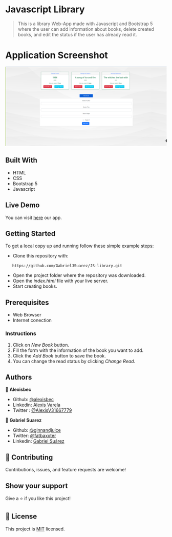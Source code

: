 # Javascript Library

> This is a library Web-App made with Javascript and Bootstrap 5 where the user can add information about books, delete created books, and edit the status if the user has already read it.

# Application Screenshot
![screenshot of Timeline Page](app_screenshot.png)

## Built With

- HTML
- CSS
- Bootstrap 5
- Javascript

## Live Demo

You can visit [here](https://gabrieljsuarez.github.io/JS-library/) our app.

## Getting Started

To get a local copy up and running follow these simple example steps:

- Clone this repository with:
```
   https://github.com/GabrielJSuarez/JS-library.git
```
- Open the project folder where the repository was downloaded.
- Open the *index.html* file with your live server.
- Start creating books.

## Prerequisites

- Web Browser
- Internet conection

### Instructions

1. Click on *New Book* button.
2. Fill the form with the information of the book you want to add.
3. Click the *Add Book* button to save the book.
4. You can change the read status by clicking *Change Read*.

## Authors

👤 **Alexisbec**
- Github: [@alexisbec](https://github.com/alexisbec)
- Linkedin: [Alexis Varela](www.linkedin.com/in/alexbec)
- Twitter : [@AlexisV31667779](https://twitter.com/AlexisV31667779)

👤 **Gabriel Suarez**
- Github: [@ginnandjuice](https://github.com/ginnandjuice)
- Twitter: [@fatbaxxter](https://twitter.com/fatbaxxter)
- Linkedin: [Gabriel Suárez](https://www.linkedin.com/in/gabriel-ginn-suarez/)


## 🤝 Contributing

Contributions, issues, and feature requests are welcome!

## Show your support

Give a ⭐️ if you like this project!

## 📝 License

This project is [MIT](https://github.com/GabrielJSuarez/JS-library/blob/development/LICENSE.txt) licensed.

